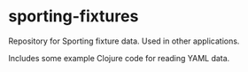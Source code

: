 # sporting-fixtures
Repository for Sporting fixture data. Used in other applications.

Includes some example Clojure code for reading YAML data.